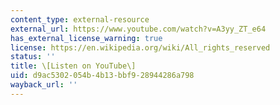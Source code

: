 ```yaml
---
content_type: external-resource
external_url: https://www.youtube.com/watch?v=A3yy_ZT_e64
has_external_license_warning: true
license: https://en.wikipedia.org/wiki/All_rights_reserved
status: ''
title: \[Listen on YouTube\]
uid: d9ac5302-054b-4b13-bbf9-28944286a798
wayback_url: ''
---
```

